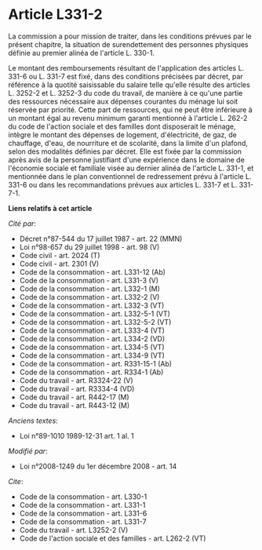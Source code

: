 # Article L331-2

La commission a pour mission de traiter, dans les conditions prévues par le présent chapitre, la situation de surendettement
des personnes physiques définie au premier alinéa de l'article L. 330-1. 

Le montant des remboursements résultant de l'application des articles L. 331-6 ou L. 331-7 est fixé, dans des conditions
précisées par décret, par référence à la quotité saisissable du salaire telle qu'elle résulte des articles L. 3252-2 et L.
3252-3 du code du travail, de manière à ce qu'une partie des ressources nécessaire aux dépenses courantes du ménage lui soit
réservée par priorité. Cette part de ressources, qui ne peut être inférieure à un montant égal au revenu minimum garanti
mentionné à l'article L. 262-2 du code de l'action sociale et des familles dont disposerait le ménage, intègre le montant des
dépenses de logement, d'électricité, de gaz, de chauffage, d'eau, de nourriture et de scolarité, dans la limite d'un plafond,
selon des modalités définies par décret. Elle est fixée par la commission après avis de la personne justifiant d'une
expérience dans le domaine de l'économie sociale et familiale visée au dernier alinéa de l'article L. 331-1, et mentionnée
dans le plan conventionnel de redressement prévu à l'article L. 331-6 ou dans les recommandations prévues aux articles L.
331-7 et L. 331-7-1.

**Liens relatifs à cet article**

_Cité par_:

  - Décret n°87-544 du 17 juillet 1987 - art. 22 (MMN)
  - Loi n°98-657 du 29 juillet 1998 - art. 98 (V)
  - Code civil - art. 2024 (T)
  - Code civil - art. 2301 (V)
  - Code de la consommation - art. L331-12 (Ab)
  - Code de la consommation - art. L331-3 (V)
  - Code de la consommation - art. L332-1 (M)
  - Code de la consommation - art. L332-2 (V)
  - Code de la consommation - art. L332-3 (VT)
  - Code de la consommation - art. L332-5-1 (VT)
  - Code de la consommation - art. L332-5-2 (VT)
  - Code de la consommation - art. L333-4 (VT)
  - Code de la consommation - art. L334-2 (VD)
  - Code de la consommation - art. L334-5 (VT)
  - Code de la consommation - art. L334-9 (VT)
  - Code de la consommation - art. R331-15-1 (Ab)
  - Code de la consommation - art. R334-1 (Ab)
  - Code du travail - art. R3324-22 (V)
  - Code du travail - art. R3334-4 (VD)
  - Code du travail - art. R442-17 (M)
  - Code du travail - art. R443-12 (M)

_Anciens textes_:

  - Loi n°89-1010 1989-12-31 art. 1 al. 1

_Modifié par_:

  - Loi n°2008-1249 du 1er décembre 2008 - art. 14

_Cite_:

  - Code de la consommation - art. L330-1
  - Code de la consommation - art. L331-1
  - Code de la consommation - art. L331-6
  - Code de la consommation - art. L331-7
  - Code du travail - art. L3252-2 (V)
  - Code de l'action sociale et des familles - art. L262-2 (VT)
